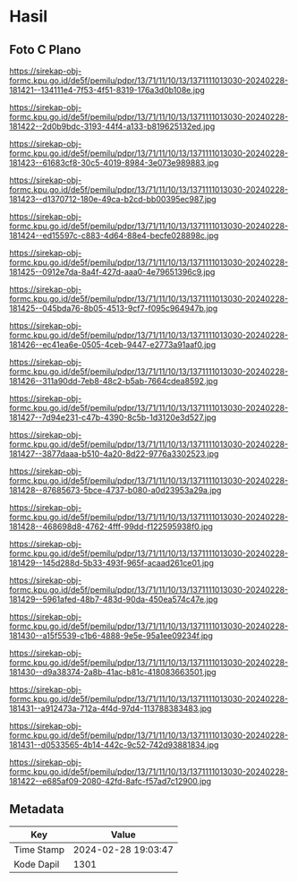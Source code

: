 # Hasil

## Foto C Plano

https://sirekap-obj-formc.kpu.go.id/de5f/pemilu/pdpr/13/71/11/10/13/1371111013030-20240228-181421--134111e4-7f53-4f51-8319-176a3d0b108e.jpg

https://sirekap-obj-formc.kpu.go.id/de5f/pemilu/pdpr/13/71/11/10/13/1371111013030-20240228-181422--2d0b9bdc-3193-44f4-a133-b819625132ed.jpg

https://sirekap-obj-formc.kpu.go.id/de5f/pemilu/pdpr/13/71/11/10/13/1371111013030-20240228-181423--61683cf8-30c5-4019-8984-3e073e989883.jpg

https://sirekap-obj-formc.kpu.go.id/de5f/pemilu/pdpr/13/71/11/10/13/1371111013030-20240228-181423--d1370712-180e-49ca-b2cd-bb00395ec987.jpg

https://sirekap-obj-formc.kpu.go.id/de5f/pemilu/pdpr/13/71/11/10/13/1371111013030-20240228-181424--ed15597c-c883-4d64-88e4-becfe028898c.jpg

https://sirekap-obj-formc.kpu.go.id/de5f/pemilu/pdpr/13/71/11/10/13/1371111013030-20240228-181425--0912e7da-8a4f-427d-aaa0-4e79651396c9.jpg

https://sirekap-obj-formc.kpu.go.id/de5f/pemilu/pdpr/13/71/11/10/13/1371111013030-20240228-181425--045bda76-8b05-4513-9cf7-f095c964947b.jpg

https://sirekap-obj-formc.kpu.go.id/de5f/pemilu/pdpr/13/71/11/10/13/1371111013030-20240228-181426--ec41ea6e-0505-4ceb-9447-e2773a91aaf0.jpg

https://sirekap-obj-formc.kpu.go.id/de5f/pemilu/pdpr/13/71/11/10/13/1371111013030-20240228-181426--311a90dd-7eb8-48c2-b5ab-7664cdea8592.jpg

https://sirekap-obj-formc.kpu.go.id/de5f/pemilu/pdpr/13/71/11/10/13/1371111013030-20240228-181427--7d94e231-c47b-4390-8c5b-1d3120e3d527.jpg

https://sirekap-obj-formc.kpu.go.id/de5f/pemilu/pdpr/13/71/11/10/13/1371111013030-20240228-181427--3877daaa-b510-4a20-8d22-9776a3302523.jpg

https://sirekap-obj-formc.kpu.go.id/de5f/pemilu/pdpr/13/71/11/10/13/1371111013030-20240228-181428--87685673-5bce-4737-b080-a0d23953a29a.jpg

https://sirekap-obj-formc.kpu.go.id/de5f/pemilu/pdpr/13/71/11/10/13/1371111013030-20240228-181428--468698d8-4762-4fff-99dd-f122595938f0.jpg

https://sirekap-obj-formc.kpu.go.id/de5f/pemilu/pdpr/13/71/11/10/13/1371111013030-20240228-181429--145d288d-5b33-493f-965f-acaad261ce01.jpg

https://sirekap-obj-formc.kpu.go.id/de5f/pemilu/pdpr/13/71/11/10/13/1371111013030-20240228-181429--5961afed-48b7-483d-90da-450ea574c47e.jpg

https://sirekap-obj-formc.kpu.go.id/de5f/pemilu/pdpr/13/71/11/10/13/1371111013030-20240228-181430--a15f5539-c1b6-4888-9e5e-95a1ee09234f.jpg

https://sirekap-obj-formc.kpu.go.id/de5f/pemilu/pdpr/13/71/11/10/13/1371111013030-20240228-181430--d9a38374-2a8b-41ac-b81c-418083663501.jpg

https://sirekap-obj-formc.kpu.go.id/de5f/pemilu/pdpr/13/71/11/10/13/1371111013030-20240228-181431--a912473a-712a-4f4d-97d4-113788383483.jpg

https://sirekap-obj-formc.kpu.go.id/de5f/pemilu/pdpr/13/71/11/10/13/1371111013030-20240228-181431--d0533565-4b14-442c-9c52-742d93881834.jpg

https://sirekap-obj-formc.kpu.go.id/de5f/pemilu/pdpr/13/71/11/10/13/1371111013030-20240228-181422--e685af09-2080-42fd-8afc-f57ad7c12900.jpg


## Metadata

| Key        | Value               |
| ---------- | ------------------- |
| Time Stamp | 2024-02-28 19:03:47 |
| Kode Dapil | 1301                |



